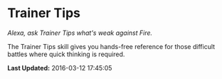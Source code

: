 # Trainer Tips
*Alexa, ask Trainer Tips what's weak against Fire.*

The Trainer Tips skill gives you hands-free reference for those difficult battles where quick thinking is required.

**Last Updated:** 2016-03-12 17:45:05